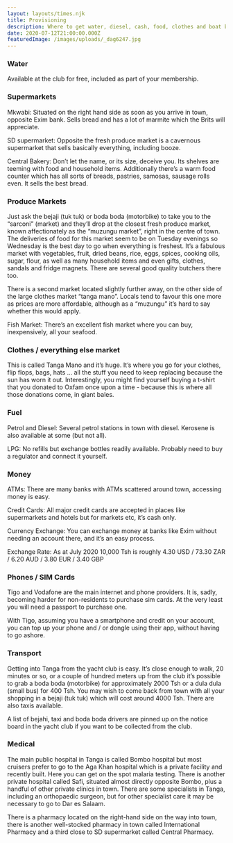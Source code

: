 ```yaml
---
layout: layouts/times.njk
title: Provisioning
description: Where to get water, diesel, cash, food, clothes and boat bits.
date: 2020-07-12T21:00:00.000Z
featuredImage: /images/uploads/_dag6247.jpg
---
```

### Water

Available at the club for free, included as part of your membership.

### Supermarkets

Mkwabi:  Situated on the right hand side as soon as you arrive in town, opposite Exim bank.  Sells bread and has a lot of marmite which the Brits will appreciate.

SD supermarket:  Opposite the fresh produce market is a cavernous supermarket that sells basically everything, including booze.  

Central Bakery:  Don’t let the name, or its size, deceive you. Its shelves are teeming with food and household items.  Additionally there’s a warm food counter which has all sorts of breads, pastries, samosas, sausage rolls even.  It sells the best bread. 

### Produce Markets

Just ask the bejaji (tuk tuk) or boda boda (motorbike) to take you to the “sarconi” (market) and they’ll drop at the closest fresh produce market, known affectionately as the “muzungu market”, right in the centre of town.  The deliveries of food for this market seem to be on Tuesday evenings so Wednesday is the best day to go when everything is freshest.  It’s a fabulous market with vegetables, fruit, dried beans, rice, eggs, spices, cooking oils, sugar, flour, as well as many household items and even gifts, clothes, sandals and fridge magnets.  There are several good quality butchers there too. 

There is a second market located slightly further away, on the other side of the large clothes market “tanga mano”.  Locals tend to favour this one more as prices are more affordable, although as a “muzungu” it’s hard to say whether this would apply. 

Fish Market:  There’s an excellent fish market where you can buy, inexpensively, all your seafood. 

### Clothes / everything else market

This is called Tanga Mano and it’s huge.  It’s where you go for your clothes, flip flops, bags, hats … all the stuff you need to keep replacing because the sun has worn it out.  Interestingly, you might find yourself buying a t-shirt that you donated to Oxfam once upon a time - because this is where all those donations come, in giant bales. 

### Fuel

Petrol and Diesel: Several petrol stations in town with diesel.  Kerosene is also available at some (but not all).  

LPG:  No refills but exchange bottles readily available. Probably need to buy a regulator and connect it yourself.

### Money

ATMs:  There are many banks with ATMs scattered around town, accessing money is easy. 

Credit Cards:  All major credit cards are accepted in places like supermarkets and hotels but for markets etc, it’s cash only.

Currency Exchange:  You can exchange money at banks like Exim without needing an account there, and it’s an easy process. 

Exchange Rate:  As at July 2020
10,000 Tsh is roughly   4.30 USD  /  73.30 ZAR  /   6.20 AUD  /   3.80  EUR  /  3.40 GBP
		    

### Phones / SIM Cards

Tigo and Vodafone are the main internet and phone providers.  It is, sadly, becoming harder for non-residents to purchase sim cards.  At the very least you will need a passport to purchase one.  

With Tigo, assuming you have a smartphone and credit on your account, you can top up your phone and / or dongle using their app, without having to go ashore.

### Transport

Getting into Tanga from the yacht club is easy.  It’s close enough to walk, 20 minutes or so, or a couple of hundred meters up from the club it’s possible to grab a boda boda (motorbike) for approximately 2000 Tsh or a dula dula (small bus) for 400 Tsh.  You may wish to come back from town with all your shopping in a bejaji (tuk tuk) which will cost around 4000 Tsh.  There are also taxis available. 

A list of bejahi, taxi and boda boda drivers are pinned up on the notice board in the yacht club if you want to be collected from the club. 

### Medical

The main public hospital in Tanga is called Bombo hospital but most cruisers prefer to go to the Aga Khan hospital which is a private facility and recently built.  Here you can get on the spot malaria testing.  There is another private hospital called Safi, situated almost directly opposite Bombo, plus a handful of other private clinics in town.  There are some specialists in Tanga, including an orthopaedic surgeon, but for other specialist care it may be necessary to go to Dar es Salaam.

There is a pharmacy located on the right-hand side on the way into town, there is another well-stocked pharmacy in town called International Pharmacy and a third close to SD supermarket called Central Pharmacy.
